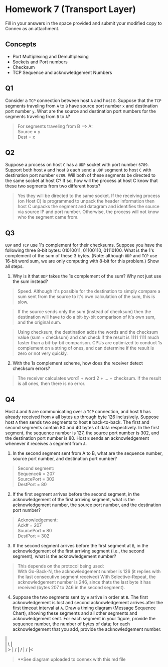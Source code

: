 # Homework 7 (Transport Layer)

Fill in your answers in the space provided and submit your modified copy to Connex as an attachment.


## Concepts
- Port Multiplexing and Demultiplexing
- Sockets and Port numbers
- Checksum
- TCP Sequence and acknowledgement Numbers



## Q1
Consider a `TCP` connection between host `A` and host `B`. Suppose that the `TCP` segments traveling from `A` to `B` have source port number `x` and destination port number `y`. What are the source and destination port numbers for the segments traveling from `B` to `A`?

> For segments traveling from B ==> A:<br>
> Source = y<br>
> Dest = x







## Q2
Suppose a process on host `C` has a `UDP` socket with port number `6789`. Support both host `A` and host `B` each send a `UDP` segment to host `C` with destination port number `6789`. Will both of these segments be directed to the same socket at host C? If so, how will the process at host C know that these two segments from two different hosts?

> Yes they will be directed to the same socket. If the receiving process (on Host C) is programmed to unpack the header information then host C unpacks the segment and datagram and identifies the source via source IP and port number. Otherwise, the process will not know who the segment came from.





## Q3
`UDP` and `TCP` use 1's complement for their checksums. Suppose you have the following three 8-bit bytes: 01010011, 01100110, 01110100. What is the 1's complement of the sum of these 3 bytes. (Note: although `UDP` and `TCP` use 16-bit word sum, we are only computing with 8-bit for this problem.) Show all steps.





1. Why is it that `UDP` takes the 1s complement of the sum? Why not just use the sum instead?


> Speed. Although it's possible for the destination to simply compare a sum sent from the source to it's own calculation of the sum, this is slow. <br>

> If the source sends only the sum (instead of checksum) then the destination will have to do a bit-by-bit comparison of it's own sum, and the original sum. <br>

> Using checksum, the destination adds the words and the checksum value (sum + checksum) and can check if the result is 1111 1111 much faster than a bit-by-bit comparison. CPUs are optimized to conduct 1s complement on a string of ones, and can determine if the result is zero or not very quickly.





2. With the 1s complement scheme, how does the receiver detect checksum errors?

> The receiver calculates word1 + word 2 + ... + checksum. If the result is all ones, then there is no error.






## Q4
Host `A` and `B` are communicating over a `TCP` connection, and host `B` has already received from `A` all bytes up through byte 126 inclusively. Suppose host `A` then sends two segments to host `B` back-to-back. The first and second segments contain 80 and 40 bytes of data respectively. In the first segment, the sequence number is 127, the source port number is 302, and the destination port number is 80. Host `B` sends an acknowledgement whenever it receives a segment from `A`.

1. In the second segment sent from A to B, what are the sequence number, source port number, and destination port number?



> Second segment: <br>
> Sequence# = 207 <br>
> SourcePort = 302 <br>
> DestPort = 80




2. If the first segment arrives before the second segment, in the acknowledgement of the first arriving segment, what is the acknowledgement number, the source port number, and the destination port number?


> Acknowledgement:<br>
> Ack# = 207<br>
> SourcePort = 80<br>
> DestPort = 302<br>





3. If the second segment arrives before the first segment at `B`, in the acknowledgement of the first arriving segment (i.e., the second segment), what is the acknowledgement number?


> This depends on the protocol being used:<br>
> With Go-Back-N, the acknowledgement number is 126 (it replies with the last consecutive segment received)
> With Selective-Repeat, the acknowledgement number is 246, since thats the last byte it has received (bytes 207 to 246 in the second segment).






4. Suppose the two segments sent by `A` arrive in order at `B`. The first acknowledgement is lost and second acknowledgement arrives after the first timeout interval at `A`. Draw a timing diagram (Message Sequence Chart), showing these segments and all other segments and acknowledgement sent. For each segment in your figure, provide the sequence number, the number of bytes of data; for each acknowledgement that you add, provide the acknowledgement number.

| \
|  \ 
|   \
|    >
|   /
|  /
| /
|<
> **See diagram uploaded to connex with this md file
